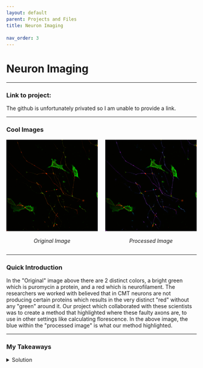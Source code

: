 ```yaml
---
layout: default
parent: Projects and Files
title: Neuron Imaging

nav_order: 3
---
```

# Neuron Imaging
---
### Link to project: 

The github is unfortunately privated so I am unable to provide a link.

---
### Cool Images

<div style="display: flex; justify-content: space-around; align-items: flex-start; gap: 20px;">
  <div style="text-align: center;">
    <img src="/assets/images/NeuronImages/Original.png" alt="Original Image" style="max-width: 100%; height: auto;">
    <p><em>Original Image</em></p>
  </div>
  <div style="text-align: center;">
    <img src="/assets/images/NeuronImages/Processed.png" alt="Processed Image" style="max-width: 100%; height: auto;">
    <p><em>Processed Image</em></p>
  </div>
</div>


--- 
### Quick Introduction


In the "Original" image above there are 2 distinct colors, a bright green which is puromycin a protein, and a red which is neurofilament. 
The researchers we worked with believed that in CMT neurons are not producing certain proteins which results in the very distinct "red" without any "green" around it. Our project which collaborated with these scientists was to create a method that highlighted where these faulty axons are, to use in other settings like calculating florescence. In the above image, the blue within the "processed image" is what our method highlighted.

---
### My Takeaways
<details markdown="block">
<summary>Solution  </summary>
I did some work as an Undergraduate Research Assistant from October 2024 to March 2025 directly led to the development of the "Neuron Imaging" projet.  My core contribution was developing a Python algorithm to highlight axons within fluorescent images of neurons, a significant advancement that eliminated the need for manual tracing. Beyond this, I worked with a teammate to create a method that effectively eliminates noise within these images,  drastically improving data quality and processing efficiency. This algorithm was subsequently integrated into a larger pipeline capable of processing hundreds of images rapidly, extracting  information such as axon length and fluorescence. This artifact demonstrates my strong command of Python, my ability to design and implement efficient algorithms for scientific data processing, and my capacity to contribute to meaningful research outcomes. It showcases my problem-solving skills in enhancing data quality and automating labor-intensive tasks within a research environment.
</details>
